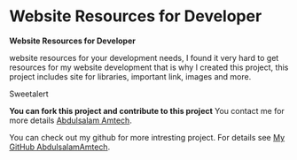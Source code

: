 Website Resources for Developer
======

**Website Resources for Developer**

website resources for your development needs, I found it very hard to get resources for my website development  that is why I created this project, this project includes site for libraries, important link, images and more.


Sweetalert


**You can fork this project and contribute to this project**
You contact me for more details [Abdulsalam Amtech](https://bit.ly/abdulsalamamtech).

You can check out my github for more intresting project.
For details see [My GitHub AbdulsalamAmtech](https://github.com/abdulsalamamtech).